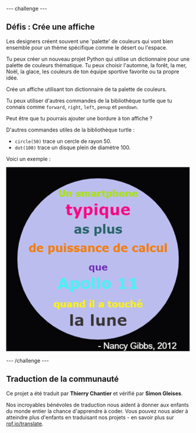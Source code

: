 --- challenge ---

## Défis : Crée une affiche

Les designers créent souvent une 'palette' de couleurs qui vont bien ensemble pour un thème spécifique comme le désert ou l'espace.

Tu peux créer un nouveau projet Python qui utilise un dictionnaire pour une palette de couleurs thématique. Tu peux choisir l'automne, la forêt, la mer, Noël, la glace, les couleurs de ton équipe sportive favorite ou ta propre idée.

Crée un affiche utilisant ton dictionnaire de ta palette de couleurs.

Tu peux utiliser d'autres commandes de la bibliothèque turtle que tu connais comme `forward`, `right`, `left`, `penup` et `pendown`.

Peut être que tu pourrais ajouter une bordure à ton affiche ?

D'autres commandes utiles de la bibliothèque turtle :

+ `circle(50)` trace un cercle de rayon 50.
+ `dot(100)` trace un disque plein de diamètre 100. 

Voici un exemple :

![capture d'écran](images/colourful-finished.png)

--- /challenge ---

## Traduction de la communauté 

Ce projet a été traduit par **Thierry Chantier** et vérifié par **Simon Gleises**. 

Nos incroyables bénévoles de traduction nous aident à donner aux enfants du monde entier la chance d'apprendre à coder. Vous pouvez nous aider à atteindre plus d'enfants en traduisant nos projets - en savoir plus sur [rpf.io/translate](https://rpf.io/translate).